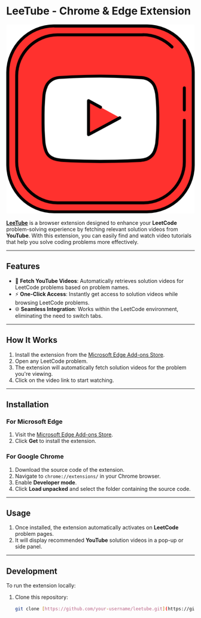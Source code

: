 # **LeeTube - Chrome & Edge Extension**

![LeeTube](/yt.png)

[**LeeTube**](https://microsoftedge.microsoft.com/addons/detail/pccgfnamgkmhbohiekhmadealliamihg) is a browser extension designed to enhance your **LeetCode** problem-solving experience by fetching relevant solution videos from **YouTube**. With this extension, you can easily find and watch video tutorials that help you solve coding problems more effectively.

---

## **Features**

- 🎥 **Fetch YouTube Videos**: Automatically retrieves solution videos for LeetCode problems based on problem names.
- ⚡ **One-Click Access**: Instantly get access to solution videos while browsing LeetCode problems.
- 🌐 **Seamless Integration**: Works within the LeetCode environment, eliminating the need to switch tabs.

---

## **How It Works**

1. Install the extension from the [Microsoft Edge Add-ons Store](https://microsoftedge.microsoft.com/addons/detail/pccgfnamgkmhbohiekhmadealliamihg).
2. Open any LeetCode problem.
3. The extension will automatically fetch solution videos for the problem you're viewing.
4. Click on the video link to start watching.

---

## **Installation**

### **For Microsoft Edge**

1. Visit the [Microsoft Edge Add-ons Store](https://microsoftedge.microsoft.com/addons/detail/pccgfnamgkmhbohiekhmadealliamihg).
2. Click **Get** to install the extension.

### **For Google Chrome**

1. Download the source code of the extension.
2. Navigate to `chrome://extensions/` in your Chrome browser.
3. Enable **Developer mode**.
4. Click **Load unpacked** and select the folder containing the source code.

---

## **Usage**

1. Once installed, the extension automatically activates on **LeetCode** problem pages.
2. It will display recommended **YouTube** solution videos in a pop-up or side panel.

---

## **Development**

To run the extension locally:

1. Clone this repository:
   ```bash
   git clone [https://github.com/your-username/leetube.git](https://github.com/Narasimha-png/LeeTube)
